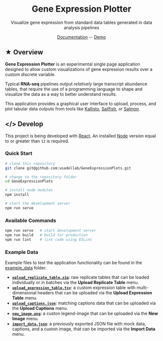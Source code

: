 <h1 align=center>Gene Expression Plotter</h1>

<p align=center>Visualize gene expression from standard data tables generated in data analysis pipelines</p>

<p align=center>
<a href="https://zendro-dev.gitbook.io/geneexpressionplots/">Documentation</a> --
<a href="https://usadellab.github.io/GeneExpressionPlots/">Demo</a>
</p>


## &#9733; Overview

**Gene Expression Plotter** is an experimental single page application designed to allow custom visualizations of gene expression results over a custom discrete variable.

Typical **RNA-seq** pipelines output _relatively_ large transcript abundance tables, that require the use of a programming language to shape and visualize the data as a way to better understand results.

This application provides a graphical user interface to upload, process, and plot tabular data outputs from tools like [Kallisto](https://pachterlab.github.io/kallisto/), [Sailfish](https://www.cs.cmu.edu/~ckingsf/software/sailfish/), or [Salmon](https://combine-lab.github.io/salmon/).

## &lt;/&gt; Develop

This project is being developed with [React](https://reactjs.org). An installed [Node](https://nodejs.org/) version equal to or greater than `12` is required.

### Quick Start

```sh
# clone this repository
git clone git@github.com:usadellab/GeneExpressionPlots.git

# change to the repository folder
cd GeneExpressionPlots

# install node modules
npm install

# start the development server
npm run serve
```

### Available Commands

```sh
npm run serve   # start development server
npm run build   # build for production
npm run lint    # lint code using ESLint
```

### Example Data

Example files to test the application functionality can be found in the [example_data](https://github.com/usadellab/GeneExpressionPlots/tree/master/example_data) folder.

- [**`upload_replicate_table.zip`**](https://github.com/usadellab/GeneExpressionPlots/blob/master/example_data/upload_replicate_table.zip): raw replicate tables that can be loaded individually or in batches via the **Upload Replicate Table** menu.
- [**`upload_expression_table.tsv`**](https://github.com/usadellab/GeneExpressionPlots/blob/master/example_data/upload_expression_table.tsv): a custom expression table with multi-dimensional headers that can be uploaded via the **Upload Expression Table** menu.
- [**`upload_captions.json`**](https://github.com/usadellab/GeneExpressionPlots/blob/master/example_data/upload_captions.tsv): matching captions data that can be uploaded via the **Upload Captions** menu.
- [**`new_image.png`**](https://github.com/usadellab/GeneExpressionPlots/blob/master/example_data/new_image.png): a custon legend-image that can be uploaded via the **New Image** menu.
- [**`import_data.json`**](https://github.com/usadellab/GeneExpressionPlots/blob/master/example_data/import_data.json): a previously exported JSON file with mock data, captions, and a custon image, that can be imported via the **Import Data** menu.
